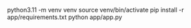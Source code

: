python3.11 -m venv venv
source venv/bin/activate
pip install -r app/requirements.txt
python app/app.py
